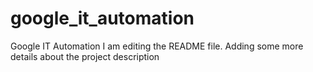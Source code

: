 # google_it_automation
Google IT Automation 
I am editing the README file. Adding some more details about the project description
